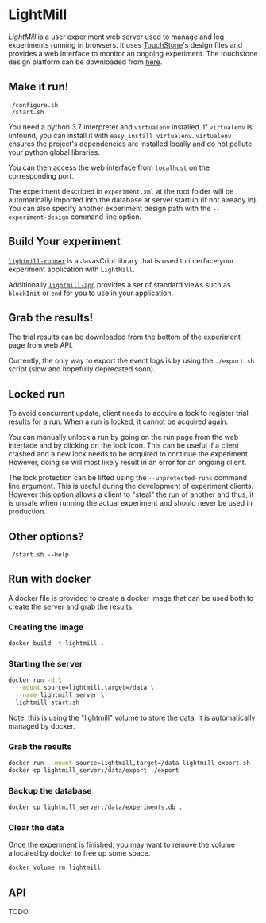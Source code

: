 # LightMill

_LightMill_ is a user experiment web server used to manage and log experiments running in browsers.
It uses [TouchStone](https://www.lri.fr/~appert/website/touchstone/touchstone.html)'s design files
and provides a web interface to monitor an ongoing experiment. The touchstone design platform
can be downloaded from [here](https://github.com/jdfekete/touchstone-platforms/tree/master/design-platform).

## Make it run!

```shell
./configure.sh
./start.sh
```

You need a python 3.7 interpreter and `virtualenv` installed. If
`virtualenv` is unfound, you can install it with `easy_install virtualenv`.
`virtualenv` ensures the project's dependencies are installed locally and
do not pollute your python global libraries.

You can then access the web interface from `localhost` on the
corresponding port.

The experiment described in `experiment.xml` at the root folder will be
automatically imported into the database at server startup (if not
already in). You can also specify another experiment design path with
the `--experiment-design` command line option.

## Build Your experiment

[`lightmill-runner`](https://github.com/QuentinRoy/lightmill-js/tree/master/packages/lightmill-runner) is a JavasCript library that is used to interface your experiment application with `LightMill`.

Additionally [`lightmill-app`](https://github.com/QuentinRoy/lightmill-js/tree/master/packages/lightmill-app) provides a set of standard views such as `blockInit` or `end` for you to use in your application.

## Grab the results!

The trial results can be downloaded from the bottom of the experiment page from web API.

Currently, the only way to export the event logs is by using the
`./export.sh` script (slow and hopefully deprecated soon).

## Locked run

To avoid concurrent update, client needs to acquire a lock to register
trial results for a run.
When a run is locked, it cannot be acquired again.

You can manually unlock a run by going on the run page from the web
interface and by clicking on the lock icon. This can be useful if a
client crashed and a new lock needs to be acquired to continue the
experiment. However, doing so will most likely result in an error for an
ongoing client.

The lock protection can be lifted using the `--unprotected-runs` command line argument.
This is useful during the development of experiment clients.
However this option allows a client to "steal" the run of another and thus, it is unsafe when
running the actual experiment and should never be used in production.

## Other options?

```shell
./start.sh --help
```


## Run with docker

A docker file is provided to create a docker image that can be used both to create
the server and grab the results.

### Creating the image

```sh
docker build -t lightmill .
```

### Starting the server

```sh
docker run -d \
  --mount source=lightmill,target=/data \
  --name lightmill_server \
  lightmill start.sh
```

Note: this is using the "lightmill" volume to store the data.
It is automatically managed by docker.

### Grab the results

```sh
docker run --mount source=lightmill,target=/data lightmill export.sh
docker cp lightmill_server:/data/export ./export
```

### Backup the database

```sh
docker cp lightmill_server:/data/experiments.db .
```

### Clear the data

Once the experiment is finished, you may want to remove the volume allocated by
docker to free up some space.

```sh
docker volume rm lightmill
```


## API

TODO
